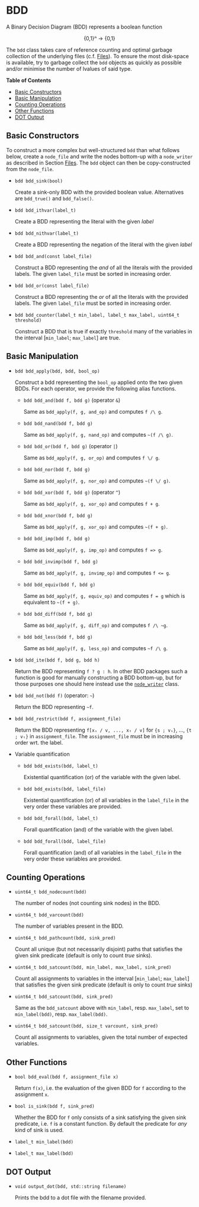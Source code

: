 # BDD

A Binary Decision Diagram (BDD) represents a boolean function

<p style="text-align: center;">
  {0,1}ⁿ → {0,1}
</p>

The `bdd` class takes care of reference counting and optimal garbage collection
of the underlying files (c.f. [Files](/core.md#files)). To ensure the most
disk-space is available, try to garbage collect the `bdd` objects as quickly as
possible and/or minimise the number of lvalues of said type.

**Table of Contents**

- [Basic Constructors](#basic-constructors)
- [Basic Manipulation](#basic-manipulation)
- [Counting Operations](#counting-operations)
- [Other Functions](#other-functions)
- [DOT Output](#dot-output)

## Basic Constructors

To construct a more complex but well-structured `bdd` than what follows below,
create a `node_file` and write the nodes bottom-up with a `node_writer` as
described in Section [Files](/core.md#files). The `bdd` object can then be
copy-constructed from the `node_file`.

- `bdd bdd_sink(bool)`

  Create a sink-only BDD with the provided boolean value. Alternatives are
  `bdd_true()` and `bdd_false()`.
  
- `bdd bdd_ithvar(label_t)`

  Create a BDD representing the literal with the given _label_
  
- `bdd bdd_nithvar(label_t)`

  Create a BDD representing the negation of the literal with the given _label_
  
- `bdd bdd_and(const label_file)`

  Construct a BDD representing the _and_ of all the literals with the provided
  labels. The given `label_file` must be sorted in increasing order.

- `bdd bdd_or(const label_file)`

  Construct a BDD representing the _or_ of all the literals with the provided
  labels. The given `label_file` must be sorted in increasing order.

- `bdd bdd_counter(label_t min_label, label_t max_label, uint64_t threshold)`

  Construct a BDD that is true if exactly `threshold` many of the variables in
  the interval [`min_label`; `max_label`] are true.

## Basic Manipulation

- `bdd bdd_apply(bdd, bdd, bool_op)`

  Construct a bdd representing the `bool_op` applied onto the two given BDDs.
  For each operator, we provide the following alias functions.
  
  - `bdd bdd_and(bdd f, bdd g)` (operator `&`)
  
    Same as `bdd_apply(f, g, and_op)` and computes `f /\ g`.
  
  - `bdd bdd_nand(bdd f, bdd g)`
  
    Same as `bdd_apply(f, g, nand_op)` and computes `~(f /\ g)`.
  
  - `bdd bdd_or(bdd f, bdd g)` (operator `|`)

    Same as `bdd_apply(f, g, or_op)` and computes `f \/ g`.

  - `bdd bdd_nor(bdd f, bdd g)`
  
    Same as `bdd_apply(f, g, nor_op)` and computes `~(f \/ g)`.
  
  - `bdd bdd_xor(bdd f, bdd g)` (operator `^`)
  
    Same as `bdd_apply(f, g, xor_op)` and computes `f + g`.

  - `bdd bdd_xnor(bdd f, bdd g)`
  
    Same as `bdd_apply(f, g, xor_op)` and computes `~(f + g)`.
  
  - `bdd bdd_imp(bdd f, bdd g)`
  
    Same as `bdd_apply(f, g, imp_op)` and computes `f => g`.
  
  - `bdd bdd_invimp(bdd f, bdd g)`
  
    Same as `bdd_apply(f, g, invimp_op)` and computes `f <= g`.
  
  - `bdd bdd_equiv(bdd f, bdd g)`
  
    Same as `bdd_apply(f, g, equiv_op)` and computes `f = g` which is equivalent
    to `~(f + g)`.
    
  - `bdd bdd_diff(bdd f, bdd g)`
  
    Same as `bdd_apply(f, g, diff_op)` and computes `f /\ ~g`.
  
  - `bdd bdd_less(bdd f, bdd g)`
    
    Same as `bdd_apply(f, g, less_op)` and computes `~f /\ g`.

- `bdd bdd_ite(bdd f, bdd g, bdd h)`

  Return the BDD representing `f ? g : h`. In other BDD packages such a function
  is good for manually constructing a BDD bottom-up, but for those purposes one
  should here instead use the [`node_writer`](/core.md#files) class.

- `bdd bdd_not(bdd f)` (operator: `~`)

  Return the BDD representing `~f`.

- `bdd bdd_restrict(bdd f, assignment_file)`

  Return the BDD representing `f[xₛ / v, ..., xₜ / v]` for `{s ; vₛ}`, ...,
  `{t ; vₜ}` in `assignment_file`. The `assignment_file` must be in
  increasing order wrt. the label.

- Variable quantification

  - `bdd bdd_exists(bdd, label_t)`

     Existential quantification (or) of the variable with the given label.
     
  - `bdd bdd_exists(bdd, label_file)`
  
     Existential quantification (or) of all variables in the `label_file` in the
     very order these variables are provided.

  - `bdd bdd_forall(bdd, label_t)`

     Forall quantification (and) of the variable with the given label.
     
  - `bdd bdd_forall(bdd, label_file)`
  
     Forall quantification (and) of all variables in the `label_file` in the
     very order these variables are provided.


## Counting Operations

- `uint64_t bdd_nodecount(bdd)`

   The number of nodes (not counting sink nodes) in the BDD.

- `uint64_t bdd_varcount(bdd)`

  The number of variables present in the BDD.

- `uint64_t bdd_pathcount(bdd, sink_pred)`

  Count all unique (but not necessarily disjoint) paths that satisfies the
  given sink predicate (default is only to count _true_ sinks).

- `uint64_t bdd_satcount(bdd, min_label, max_label, sink_pred)`

  Count all assignments to variables in the interval [`min_label`; `max_label`]
  that satisfies the given sink predicate (default is only to count _true_
  sinks)

- `uint64_t bdd_satcount(bdd, sink_pred)`

  Same as the `bdd_satcount` above with `min_label`, resp. `max_label`, set to
  `min_label(bdd)`, resp. `max_label(bdd)`.

- `uint64_t bdd_satcount(bdd, size_t varcount, sink_pred)`

  Count all assignments to variables, given the total number of expected
  variables.


## Other Functions

- `bool bdd_eval(bdd f, assignment_file x)`

  Return `f(x)`, i.e. the evaluation of the given BDD for `f` according to the
  assignment `x`.

- `bool is_sink(bdd f, sink_pred)`

  Whether the BDD for `f` only consists of a sink satisfying the given sink
  predicate, i.e. `f` is a constant function. By default the predicate for _any_
  kind of sink is used.

- `label_t min_label(bdd)`

- `label_t max_label(bdd)`


## DOT Output

- `void output_dot(bdd, std::string filename)`

  Prints the bdd to a dot file with the filename provided.
